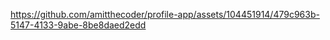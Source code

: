 
https://github.com/amitthecoder/profile-app/assets/104451914/479c963b-5147-4133-9abe-8be8daed2edd

